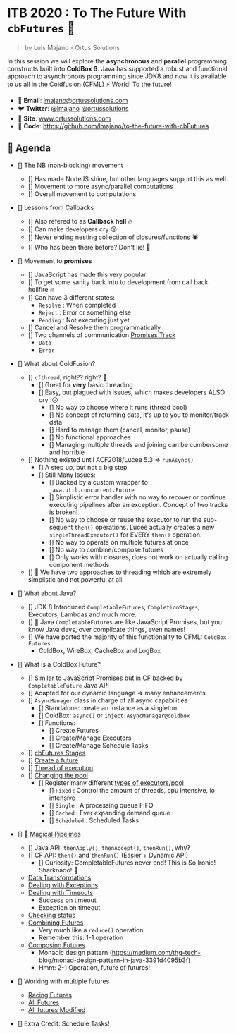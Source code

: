# ITB 2020 : To The Future With `cbFutures` :rocket:

> by Luis Majano - Ortus Solutions

In this session we will explore the **asynchronous** and **parallel** programming constructs built into **ColdBox 6**. Java has supported a robust and functional approach to asynchronous programming since JDK8 and now it is available to us all in the Coldfusion (CFML) ⚡ World! To the future!

* 📧 **Email**: lmajano@ortussolutions.com
* 🐦 **Twitter**: [@lmajano](https://twitter.com/lmajano) [@ortussolutions](https://twitter.com/ortussolutions)
* 🔗 **Site**: www.ortussolutions.com
* 🔗 **Code**: https://github.com/lmajano/to-the-future-with-cbFutures

## 📅 Agenda

* [] The NB (non-blocking) movement
  * [] Has made NodeJS shine, but other languages support this as well.
  * [] Movement to more async/parallel computations
  * [] Overall movement to computations

* [] Lessons from Callbacks
  * [] Also refered to as **Callback hell** 🔥
  * [] Can make developers cry 😢
  * [] Never ending nesting collection of closures/functions 🕷️
  * [] Who has been there before?  Don't lie! 🤥

* [] Movement to **promises**
  * [] JavaScript has made this very popular
  * [] To get some sanity back into to development from call back hellfire 🔥
  * [] Can have 3 different states:
    * `Resolve` : When completed
    * `Reject`  : Error or something else
    * `Pending` : Not executing just yet
  * [] Cancel and Resolve them programmatically
  * [] Two channels of communication [Promises Track](samples/01-promises-track.md)
    * `Data`
    * `Error`

* [] What about ColdFusion?
  * [] `cfthread`, right?? right? 🔨
    * [] Great for **very** basic threading
    * [] Easy, but plagued with issues, which makes developers ALSO cry :😢
      * [] No way to choose where it runs (thread pool)
      * [] No concept of returning data, it's up to you to monitor/track data
      * [] Hard to manage them (cancel, monitor, pause)
      * [] No functional approaches
      * [] Managing multiple threads and joining can be cumbersome and horrible
  * [] Nothing existed until ACF2018/Lucee 5.3 => `runAsync()`
    * [] A step up, but not a big step
    * [] Still Many Issues:
      * [] Backed by a custom wrapper to `java.util.concurrent.Future`
      * [] Simplistic error handler with no way to recover or continue executing pipelines after an exception. Concept of two tracks is broken!
      * [] No way to choose or reuse the executor to run the sub-sequent `then()` operations.  Lucee actually creates a new `singleThreadExecutor()` for EVERY `then()` operation.
      * [] No way to operate on multiple futures at once
      * [] No way to combine/compose futures
      * [] Only works with closures, does not work on actually calling component methods
  * [] 🤢 We have two approaches to threading which are extremely simplistic and not powerful at all.

* [] What about Java?
  * [] JDK 8 Introduced `CompletableFutures`, `CompletionStages`, Executors, Lambdas and much more.
  * [] 🦄 Java `CompletableFutures` are like JavaScript Promises, but you know Java devs, over complicate things, even names!
  * [] We have ported the majority of this functionality to CFML: `ColdBox Futures`
    * ColdBox, WireBox, CacheBox and LogBox

* [] What is a ColdBox Future?
  * [] Similar to JavaScript Promises but in CF backed by `CompletableFuture` Java API
  * [] Adapted for our dynamic language => many enhancements
  * [] `AsyncManager` class in charge of all async capabilities
    * [] Standalone: create an instance as a singleton
    * [] ColdBox: `async()` or `inject:AsyncManager@coldbox`
    * [] Functions:
      * [] Create Futures
      * [] Create/Manage Executors
      * [] Create/Manage Schedule Tasks
  * [] [cbFutures Stages](samples/02-cbfutures-stages.md)
  * [] [Create a future](samples/03-creating-future.cfc)
  * [] [Thread of execution](samples/04-nb-future.cfc)
  * [] [Changing the pool](samples/05-custom-pool.cfc)
    * [] Register many different [types of executors/pool](samples/06-cached-pool.cfc)
      * [] `Fixed` : Control the amount of threads, cpu intensive, io intensive
      * [] `Single` : A processing queue FIFO
      * [] `Cached` : Ever expanding demand queue
      * [] `Scheduled` : Scheduled Tasks

* [] 🎩 [Magical Pipelines](samples/07-then.cfc)
  * [] Java API: `thenApply()`, `thenAccept()`, `thenRun()`, why?
  * [] CF API: `then()` and `thenRun()` (Easier + Dynamic API)
    * [] Curiosity: CompletableFutures never end!  This is So Ironic! Sharknado! :shark:
  * [Data Transformations](samples/08-data-transformations.cfc)
  * [Dealing with Exceptions](samples/09-exceptions.cfc)
  * [Dealing with Timeouts](samples/10-timeouts.cfc)
    * Success on timeout
    * Exception on timeout
  * [Checking status](samples/11-statuschecks.cfc)
  * [Combining Futures](samples/12-combine.cfc)
    * Very much like a `reduce()` operation
    * Remember this: 1-1 operation
  * [Composing Futures](samples/13-compose.cfc)
    * Monadic design pattern (https://medium.com/thg-tech-blog/monad-design-pattern-in-java-3391d4095b3f)
    * Hmm: 2-1 Operation, future of futures!
  
* [] Working with multiple futures
  * [Racing Futures](samples/14-anyOf.cfc)
  * [All Futures](samples/15-all.cfc)
  * [All futures Modified](samples/16-allapply.cfc)

* [] Extra Credit: Schedule Tasks!
